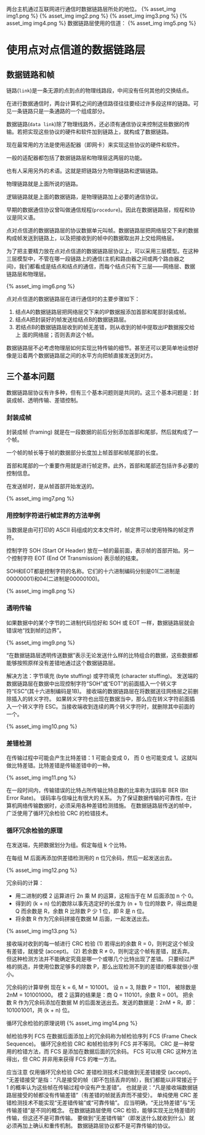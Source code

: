 

两台主机通过互联网进行通信时数据链路层所处的地位。
{% asset_img img1.png %}
{% asset_img img2.png %}
{% asset_img img3.png %}
{% asset_img img4.png %}
数据链路层使用的信道：
{% asset_img img5.png %}
# 使用点对点信道的数据链路层
## 数据链路和帧
链路(`link`)是一条无源的点到点的物理线路段，中间没有任何其他的交换结点。

在进行数据通信时，两台计算机之间的通信路径往往要经过许多段这样的链路。可见一条链路只是一条通路的一个组成部分。

数据链路(`data link`)除了物理线路外，还必须有通信协议来控制这些数据的传输。若把实现这些协议的硬件和软件加到链路上，就构成了数据链路。

现在最常用的方法是使用适配器（即网卡）来实现这些协议的硬件和软件。

一般的适配器都包括了数据链路层和物理层这两层的功能。

也有人采用另外的术语。这就是把链路分为物理链路和逻辑链路。

物理链路就是上面所说的链路。

逻辑链路就是上面的数据链路，是物理链路加上必要的通信协议。

早期的数据通信协议曾叫做通信规程(`procedure`)。因此在数据链路层，规程和协议是同义语。

点对点信道的数据链路层的协议数据单元叫帧。数据链路层把网络层交下来的数据构成帧发送到链路上，以及把接收到的帧中的数据取出并上交给网络层。

为了把主要精力放在点对点信道的数据链路层协议上，可以采用三层模型。在这种三层模型中，不管在哪一段链路上的通信(主机和路由器之间或两个路由器之 
间)，我们都看成是结点和结点的通信，而每个结点只有下三层——网络层、数据链路层和物理层。

{% asset_img img6.png %}

点对点信道的数据链路层在进行通信时的主要步骤如下：
1. 结点A的数据链路层把网络层交下来的IP数据报添加首部和尾部封装成帧。
2. 结点A把封装好的帧发送给结点B的数据链路层。
3. 若结点B的数据链路层收到的帧无差错，则从收到的帧中提取出IP数据报交给上 面的网络层；否则丢弃这个帧。

数据链路层不必考虑物理层如何实现比特传输的细节。甚至还可以更简单地设想好像是沿着两个数据链路层之间的水平方向把帧直接发送到对方。
## 三个基本问题
数据链路层协议有许多种，但有三个基本问题则是共同的。这三个基本问题是：封装成帧、透明传输、差错控制。

### 封装成帧
封装成帧 (framing) 就是在一段数据的前后分别添加首部和尾部，然后就构成了一个帧。

一个帧的帧长等于帧的数据部分长度加上帧首部和帧尾部的长度。

首部和尾部的一个重要作用就是进行帧定界。此外，首部和尾部还包括许多必要的控制信息。

在发送帧时，是从帧首部开始发送的。

{% asset_img img7.png %}

### 用控制字符进行帧定界的方法举例
当数据是由可打印的 ASCII 码组成的文本文件时，帧定界可以使用特殊的帧定界符。

控制字符 SOH (Start Of Header) 放在一帧的最前面，表示帧的首部开始。另一个控制字符 EOT (End Of Transmission) 表示帧的结束。

SOH和EOT都是控制字符的名称。它们的十六进制编码分别是01(二进制是00000001)和04(二进制是00000100)。

{% asset_img img8.png %}

### 透明传输
如果数据中的某个字节的二进制代码恰好和 SOH 或 EOT 一样，数据链路层就会错误地“找到帧的边界”。

{% asset_img img9.png %}

“在数据链路层透明传送数据”表示无论发送什么样的比特组合的数据，这些数据都能够按照原样没有差错地通过这个数据链路层。

解决方法：字节填充 (byte stuffing) 或字符填充 (character stuffing)。
发送端的数据链路层在数据中出现控制字符“SOH”或“EOT”的前面插入一个转义字符“ESC”(其十六进制编码是1B)。
接收端的数据链路层在将数据送往网络层之前删除插入的转义字符。
如果转义字符也出现在数据当中，那么应在转义字符前面插入一个转义字符 ESC。当接收端收到连续的两个转义字符时，就删除其中前面的一个。 

{% asset_img img10.png %}

### 差错检测
在传输过程中可能会产生比特差错：1 可能会变成 0， 而 0 也可能变成 1。这就叫做比特差错。比特差错是传输差错中的一种。

{% asset_img img11.png %}

在一段时间内，传输错误的比特占所传输比特总数的比率称为误码率 BER (Bit Error Rate)。
误码率与信噪比有很大的关系。
为了保证数据传输的可靠性，在计算机网络传输数据时，必须采用各种差错检测措施。 
在数据链路层传送的帧中，广泛使用了循环冗余检验 CRC 的检错技术。

### 循环冗余检验的原理
在发送端，先把数据划分为组。假定每组 k 个比特。

在每组 M 后面再添加供差错检测用的 n 位冗余码，然后一起发送出去。

{% asset_img img12.png %}

冗余码的计算：
* 用二进制的模 2 运算进行 2n 乘 M 的运算，这相当于在 M 后面添加 n 个 0。
* 得到的 (k + n) 位的数除以事先选定好的长度为 (n + 1) 位的除数 P，得出商是 Q 而余数是 R，余数 R 比除数 P 少 1 位，即 R 是 n 位。 
* 将余数 R 作为冗余码拼接在数据 M 后面，一起发送出去。

{% asset_img img13.png %}

接收端对收到的每一帧进行 CRC 检验
(1) 若得出的余数 R = 0，则判定这个帧没有差错，就接受 (accept)。
(2) 若余数 R ≠ 0，则判定这个帧有差错，就丢弃。
但这种检测方法并不能确定究竟是哪一个或哪几个比特出现了差错。
只要经过严格的挑选，并使用位数足够多的除数 P，那么出现检测不到的差错的概率就很小很小。

冗余码的计算举例 
现在 k = 6, M = 101001。
设 n = 3, 除数 P = 1101，
被除数是 2nM = 101001000。 
模 2 运算的结果是：商 Q = 110101，余数 R = 001。
把余数 R 作为冗余码添加在数据 M 的后面发送出去。发送的数据是：2nM + R，即：101001001，共 (k + n) 位。

循环冗余检验的原理说明
{% asset_img img14.png %}

帧检验序列 FCS
在数据后面添加上的冗余码称为帧检验序列 FCS (Frame Check Sequence)。
循环冗余检验 CRC 和帧检验序列 FCS 并不等同。
CRC 是一种常用的检错方法，而 FCS 是添加在数据后面的冗余码。
FCS 可以用 CRC 这种方法得出，但 CRC 并非用来获得 FCS 的唯一方法。 

应当注意
仅用循环冗余检验 CRC 差错检测技术只能做到无差错接受 (accept)。
“无差错接受”是指：“凡是接受的帧（即不包括丢弃的帧），我们都能以非常接近于 1 的概率认为这些帧在传输过程中没有产生差错”。
也就是说：“凡是接收端数据链路层接受的帧都没有传输差错”（有差错的帧就丢弃而不接受）。
单纯使用 CRC 差错检测技术不能实现“无差错传输”或“可靠传输”。
应当明确，“无比特差错”与“无传输差错”是不同的概念。
在数据链路层使用 CRC 检验，能够实现无比特差错的传输，但这还不是可靠传输。
要做到“无差错传输”（即发送什么就收到什么）就必须再加上确认和重传机制。 
数据链路层协议都不是可靠传输的协议。

